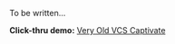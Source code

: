 To be written...

**Click-thru demo:** <a href="https://ibm.github.io/SalesEnablement-VMware-L3/includes/OldCaptivate/index.html" target ="_blank">Very Old VCS Captivate</a>
